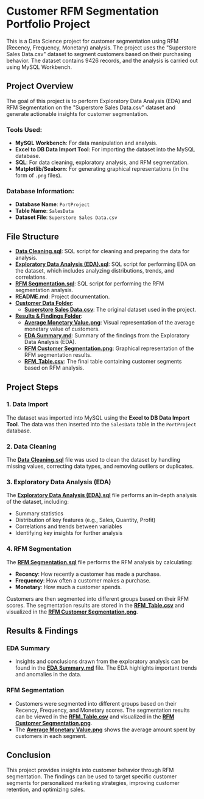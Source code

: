 # Customer RFM Segmentation Portfolio Project

This is a Data Science project for customer segmentation using RFM (Recency, Frequency, Monetary) analysis. The project uses the "Superstore Sales Data.csv" dataset to segment customers based on their purchasing behavior. The dataset contains 9426 records, and the analysis is carried out using MySQL Workbench.

## Project Overview

The goal of this project is to perform Exploratory Data Analysis (EDA) and RFM Segmentation on the "Superstore Sales Data.csv" dataset and generate actionable insights for customer segmentation.

### Tools Used:
- **MySQL Workbench**: For data manipulation and analysis.
- **Excel to DB Data Import Tool**: For importing the dataset into the MySQL database.
- **SQL**: For data cleaning, exploratory analysis, and RFM segmentation.
- **Matplotlib/Seaborn**: For generating graphical representations (in the form of `.png` files).

### Database Information:
- **Database Name**: `PortProject`
- **Table Name**: `SalesData`
- **Dataset File**: `Superstore Sales Data.csv`

## File Structure

- **[Data Cleaning.sql](Data%20Cleaning.sql)**: SQL script for cleaning and preparing the data for analysis.
- **[Exploratory Data Analysis (EDA).sql](Exploratory%20Data%20Analysis%20(EDA).sql)**: SQL script for performing EDA on the dataset, which includes analyzing distributions, trends, and correlations.
- **[RFM Segmentation.sql](RFM%20Segmentation.sql)**: SQL script for performing the RFM segmentation analysis.
- **README.md**: Project documentation.
- **[Customer Data Folder](Customer%20Data)**:
  - **[Superstore Sales Data.csv](Customer%20Data/Superstore%20Sales%20Data.csv)**: The original dataset used in the project.
- **[Results & Findings Folder](Results%20&%20Findings)**:
  - **[Average Monetary Value.png](Results%20&%20Findings/Average%20Monetary%20Value.png)**: Visual representation of the average monetary value of customers.
  - **[EDA Summary.md](Results%20&%20Findings/EDA%20Summary.md)**: Summary of the findings from the Exploratory Data Analysis (EDA).
  - **[RFM Customer Segmentation.png](Results%20&%20Findings/RFM%20Customer%20Segmentation.png)**: Graphical representation of the RFM segmentation results.
  - **[RFM_Table.csv](Results%20&%20Findings/RFM_Table.csv)**: The final table containing customer segments based on RFM analysis.

## Project Steps

### 1. Data Import
The dataset was imported into MySQL using the **Excel to DB Data Import Tool**. The data was then inserted into the `SalesData` table in the `PortProject` database.

### 2. Data Cleaning
The **[Data Cleaning.sql](Data%20Cleaning.sql)** file was used to clean the dataset by handling missing values, correcting data types, and removing outliers or duplicates.

### 3. Exploratory Data Analysis (EDA)
The **[Exploratory Data Analysis (EDA).sql](Exploratory%20Data%20Analysis%20(EDA).sql)** file performs an in-depth analysis of the dataset, including:
- Summary statistics
- Distribution of key features (e.g., Sales, Quantity, Profit)
- Correlations and trends between variables
- Identifying key insights for further analysis

### 4. RFM Segmentation
The **[RFM Segmentation.sql](RFM%20Segmentation.sql)** file performs the RFM analysis by calculating:
- **Recency**: How recently a customer has made a purchase.
- **Frequency**: How often a customer makes a purchase.
- **Monetary**: How much a customer spends.

Customers are then segmented into different groups based on their RFM scores. The segmentation results are stored in the **[RFM_Table.csv](Results%20&%20Findings/RFM_Table.csv)** and visualized in the **[RFM Customer Segmentation.png](Results%20&%20Findings/RFM%20Customer%20Segmentation.png)**.

## Results & Findings

### EDA Summary
- Insights and conclusions drawn from the exploratory analysis can be found in the **[EDA Summary.md](Results%20&%20Findings/EDA%20Summary.md)** file. The EDA highlights important trends and anomalies in the data.

### RFM Segmentation
- Customers were segmented into different groups based on their Recency, Frequency, and Monetary scores. The segmentation results can be viewed in the **[RFM_Table.csv](Results%20&%20Findings/RFM_Table.csv)** and visualized in the **[RFM Customer Segmentation.png](Results%20&%20Findings/RFM%20Customer%20Segmentation.png)**.
- The **[Average Monetary Value.png](Results%20&%20Findings/Average%20Monetary%20Value.png)** shows the average amount spent by customers in each segment.

## Conclusion
This project provides insights into customer behavior through RFM segmentation. The findings can be used to target specific customer segments for personalized marketing strategies, improving customer retention, and optimizing sales.



